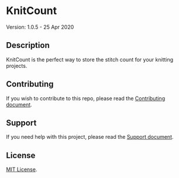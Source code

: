 # KnitCount

Version: 1.0.5 - 25 Apr 2020

## Description

KnitCount is the perfect way to store the stitch count for your knitting projects.

## Contributing

If you wish to contribute to this repo, please read the [Contributing document](.github/CONTRIBUTING.md).

## Support

If you need help with this project, please read the [Support document](.github/SUPPORT.md).

## License

[MIT License](LICENSE).

